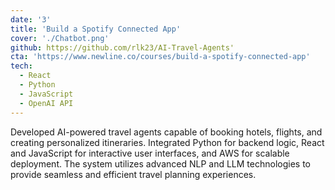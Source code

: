 ```yaml
---
date: '3'
title: 'Build a Spotify Connected App'
cover: './Chatbot.png'
github: https://github.com/rlk23/AI-Travel-Agents'
cta: 'https://www.newline.co/courses/build-a-spotify-connected-app'
tech:
  - React
  - Python
  - JavaScript
  - OpenAI API
---
```


Developed AI-powered travel agents capable of booking hotels, flights, and creating personalized itineraries. Integrated Python for backend logic, React and JavaScript for interactive user interfaces, and AWS for scalable deployment. The system utilizes advanced NLP and LLM technologies to provide seamless and efficient travel planning experiences.
